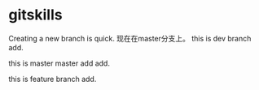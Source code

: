 # gitskills
Creating a new branch is quick.
现在在master分支上。
this is dev branch add.

this is master master add add.


this is feature branch add.

